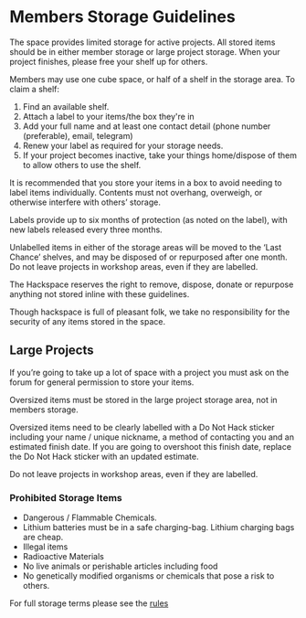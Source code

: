 # Members Storage Guidelines
The space provides limited storage for active projects. All stored items should be in either member storage or large project storage. When your project finishes, please free your shelf up for others.

Members may use one cube space, or half of a shelf in the storage area. To claim a shelf:
1. Find an available shelf.
2. Attach a label to your items/the box they're in
3. Add your full name and at least one contact detail (phone number (preferable), email, telegram)
4. Renew your label as required for your storage needs.
5. If your project becomes inactive, take your things home/dispose of them to allow others to use the shelf.

It is recommended that you store your items in a box to avoid needing to label items individually. Contents must not overhang, overweigh, or otherwise interfere with others’ storage.

Labels provide up to six months of protection (as noted on the label), with new labels released every three months.

Unlabelled items in either of the storage areas will be moved to the ‘Last Chance’ shelves, and may be disposed of or repurposed after one month. Do not leave projects in workshop areas, even if they are labelled.

The Hackspace reserves the right to remove, dispose, donate or repurpose anything not stored inline with these guidelines. 

Though hackspace is full of pleasant folk, we take no responsibility for the security of any items stored in the space.


## Large Projects
If you’re going to take up a lot of space with a project you must ask on the forum for general permission to store your items.

Oversized items must be stored in the large project storage area, not in members storage.

Oversized items need to be clearly labelled with a Do Not Hack sticker including your name / unique nickname, a method of contacting you and an estimated finish date. If you are going to overshoot this finish date, replace the Do Not Hack sticker with an updated estimate.

Do not leave projects in workshop areas, even if they are labelled.


### Prohibited Storage Items
* Dangerous / Flammable Chemicals.
* Lithium batteries must be in a safe charging-bag. Lithium charging bags are cheap.
* Illegal items
* Radioactive Materials
* No live animals or perishable articles including food
* No genetically modified organisms or chemicals that pose a risk to others.

For full storage terms please see the [rules](https://docs.hacman.org.uk/Membership/Rules)